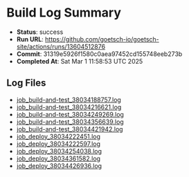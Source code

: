 # Build Log Summary

- **Status**: success
- **Run URL**: https://github.com/goetsch-io/goetsch-site/actions/runs/13604512876
- **Commit**: 31319e5926f1580c0aea97452cd155748eeb273b
- **Completed At**: Sat Mar  1 11:58:53 UTC 2025

## Log Files

- [job_build-and-test_38034188757.log](/build_logs/job_build-and-test_38034188757.log)
- [job_build-and-test_38034216621.log](/build_logs/job_build-and-test_38034216621.log)
- [job_build-and-test_38034249269.log](/build_logs/job_build-and-test_38034249269.log)
- [job_build-and-test_38034356639.log](/build_logs/job_build-and-test_38034356639.log)
- [job_build-and-test_38034421942.log](/build_logs/job_build-and-test_38034421942.log)
- [job_deploy_38034222451.log](/build_logs/job_deploy_38034222451.log)
- [job_deploy_38034222597.log](/build_logs/job_deploy_38034222597.log)
- [job_deploy_38034254038.log](/build_logs/job_deploy_38034254038.log)
- [job_deploy_38034361582.log](/build_logs/job_deploy_38034361582.log)
- [job_deploy_38034426936.log](/build_logs/job_deploy_38034426936.log)

